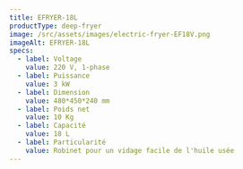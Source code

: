 ```yaml
---
title: EFRYER-18L
productType: deep-fryer
image: /src/assets/images/electric-fryer-EF18V.png
imageAlt: EFRYER-18L
specs:
  - label: Voltage
    value: 220 V, 1-phase
  - label: Puissance
    value: 3 kW
  - label: Dimension
    value: 480*450*240 mm
  - label: Poids net
    value: 10 Kg
  - label: Capacité
    value: 18 L
  - label: Particularité
    value: Robinet pour un vidage facile de l'huile usée
---
```

